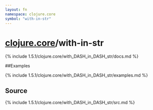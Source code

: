 ```yaml
---
layout: fn
namespace: clojure.core
symbol: "with-in-str"
---
```


# [clojure.core](../)/with-in-str

{% include 1.5.1/clojure.core/with_DASH_in_DASH_str/docs.md %}

##Examples

{% include 1.5.1/clojure.core/with_DASH_in_DASH_str/examples.md %}
## Source
{% include 1.5.1/clojure.core/with_DASH_in_DASH_str/src.md %}


